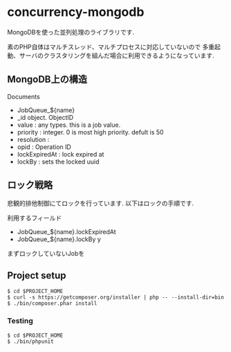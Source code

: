 concurrency-mongodb
==================

MongoDBを使った並列処理のライブラリです.

素のPHP自体はマルチスレッド、マルチプロセスに対応していないので
多重起動、サーバのクラスタリングを組んだ場合に利用できるようになっています.



MongoDB上の構造
----

Documents
- JobQueue_${name}
 - _id
   object. ObjectID
 - value         : any types. this is a job value.
 - priority      : integer. 0 is most high priority. defult is 50
 - resolution    : 
 - opid          : Operation ID
 - lockExpiredAt : lock expired at
 - lockBy        : sets the locked uuid

ロック戦略
----

悲観的排他制御にてロックを行っています.
以下はロックの手順です.

利用するフィールド
- JobQueue_${name}.lockExpiredAt
- JobQueue_${name}.lockBy
y

まずロックしていないJobを

Project setup
----

    $ cd $PROJECT_HOME
    $ curl -s https://getcomposer.org/installer | php -- --install-dir=bin
    $ ./bin/composer.phar install

### Testing

    $ cd $PROJECT_HOME
    $ ./bin/phpunit

